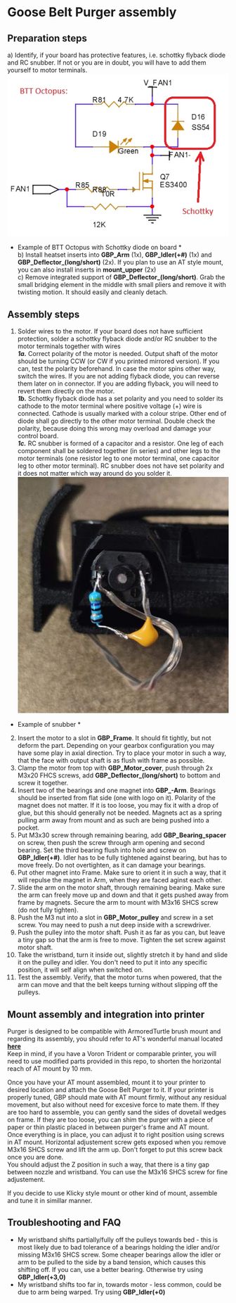 # Goose Belt Purger assembly

## Preparation steps
a) Identify, if your board has protective features, i.e. schottky flyback diode and RC snubber. If not or you are in doubt, you will have to add them yourself to motor terminals.  
![](/Assets/Schottky-Octopus.jpg)  
* Example of BTT Octopus with Schottky diode on board *  
b) Install heatset inserts into **GBP_Arm** (1x), **GBP_Idler(+#)** (1x) and **GBP_Deflector_(long/short)** (2x). If you plan to use an AT style mount, you can also install inserts in **mount_upper** (2x)  
c) Remove integrated support of **GBP_Deflector_(long/short)**. Grab the small bridging element in the middle with small pliers and remove it with twisting motion. It should easily and cleanly detach.   

## Assembly steps
1. Solder wires to the motor. If your board does not have sufficient protection, solder a schottky flyback diode and/or RC snubber to the motor terminals together with wires  
  **_1a._** Correct polarity of the motor is needed. Output shaft of the motor should be turning CCW (or CW if you printed mirrored version). If you can, test the polarity beforehand. In case the motor spins other way, switch the wires. If you are not adding flyback diode, you can reverse them later on in connector. If you are adding flyback, you will need to revert them directly on the motor.  
  **_1b._** Schottky flyback diode has a set polarity and you need to solder its cathode to the motor terminal where positive voltage (+) wire is connected. Cathode is usually marked with a colour stripe. Other end of diode shall go directly to the other motor terminal. Double check the polarity, because doing this wrong may overload and damage your control board.  
  **_1c._** RC snubber is formed of a capacitor and a resistor. One leg of each component shall be soldered together (in series) and other legs to the motor terminals (one resistor leg to one motor terminal, one capacitor leg to other motor terminal). RC snubber does not have set polarity and it does not matter which way around do you solder it.  
![](/Assets/snubber.jpg)  
* Example of snubber *  
2. Insert the motor to a slot in **GBP_Frame**. It should fit tightly, but not deform the part. Depending on your gearbox configuration you may have some play in axial direction. Try to place your motor in such a way, that the face with output shaft  is as flush with frame as possible.  
3. Clamp the motor from top with **GBP_Motor_cover**, push through 2x M3x20 FHCS screws, add **GBP_Deflector_(long/short)** to bottom and screw it together.  
4. Insert two of the bearings and one magnet into **GBP_-Arm**. Bearings should be inserted from flat side (one with logo on it). Polarity of the magnet does not matter. If it is too loose, you may fix it with a drop of glue, but this should generally not be needed. Magnets act as a spring pulling arm away from mount and as such are being pushed into a pocket.  
5. Put M3x30 screw through remaining bearing, add **GBP_Bearing_spacer** on screw, then push the screw through arm opening and second bearing. Set the third bearing flush into hole and screw on **GBP_Idler(+#)**. Idler has to be fully tightened against bearing, but has to move freely. Do not overtighten, as it can damage your bearings.    
6. Put other magnet into Frame. Make sure to orient it in such a way, that it will repulse the magnet in Arm, when they are faced aginst each other.  
7. Slide the arm on the motor shaft, through remaining bearing. Make sure the arm can freely move up and down and that it gets pushed away from frame by magnets. Secure the arm to mount with M3x16 SHCS screw (do not fully tighten).  
8. Push the M3 nut into a slot in **GBP_Motor_pulley** and screw in a set screw. You may need to push a nut deep inside with a screwdriver.  
9. Push the pulley into the motor shaft. Push it as far as you can, but leave a tiny gap so that the arm is free to move. Tighten the set screw against motor shaft.  
10. Take the wristband, turn it inside out, slightly stretch it by hand and slide it on the pulley and idler. You don't need to put it into any specific position, it will self align when switched on.  
11. Test the assembly. Verify, that the motor turns when powered, that the arm can move and that the belt keeps turning without slipping off the pulleys. 

## Mount assembly and integration into printer
Purger is designed to be compatible with ArmoredTurtle brush mount and regarding its assembly, you should refer to AT's wonderful manual located [**here**](https://www.armoredturtle.xyz/manual.html?manual=at_brush&step=1)  
Keep in mind, if you have a Voron Trident or comparable printer, you will need to use modified parts provided in this repo, to shorten the horizontal reach of AT mount by 10 mm.  
  
Once you have your AT mount assembled, mount it to your printer to desired location and attach the Goose Belt Purger to it. If your printer is properly tuned, GBP should mate with AT mount firmly, without any residual movement, but also without need for excesive force to mate them. If they are too hard to assemble, you can gently sand the sides of dovetail wedges on frame. If they are too loose, you can shim the purger with a piece of paper or thin plastic placed in between purger's frame and AT mount.  
Once everything is in place, you can adjust it to right position using screws in AT mount. Horizontal adjustement screw gets exposed when you remove M3x16 SHCS screw and lift the arm up. Don't forget to put this screw back once you are done.  
You should adjust the Z position in such a way, that there is a tiny gap between nozzle and wristband. You can use the M3x16 SHCS screw for fine adjustement.  
  
If you decide to use Klicky style mount or other kind of mount, assemble and tune it in simillar manner.  

## Troubleshooting and FAQ
- My wristband shifts partially/fully off the pulleys towards bed - this is most likely due to bad tolerance of a bearings holding the idler and/or missing M3x16 SHCS screw. Some cheaper bearings allow the idler or arm to be pulled to the side by a band tension, which causes this shifting off. If you can, use a better bearing. Otherwise try using **GBP_Idler(+3,0)**  
- My wristband shifts too far in, towards motor - less common, could be due to arm being warped. Try using **GBP_Idler(+0)**  
